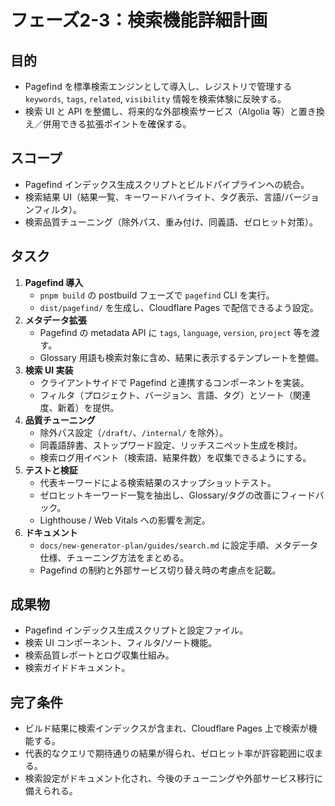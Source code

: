 # フェーズ2-3：検索機能詳細計画

## 目的
- Pagefind を標準検索エンジンとして導入し、レジストリで管理する `keywords`, `tags`, `related`, `visibility` 情報を検索体験に反映する。
- 検索 UI と API を整備し、将来的な外部検索サービス（Algolia 等）と置き換え／併用できる拡張ポイントを確保する。

## スコープ
- Pagefind インデックス生成スクリプトとビルドパイプラインへの統合。
- 検索結果 UI（結果一覧、キーワードハイライト、タグ表示、言語/バージョンフィルタ）。
- 検索品質チューニング（除外パス、重み付け、同義語、ゼロヒット対策）。

## タスク
1. **Pagefind 導入**
   - `pnpm build` の postbuild フェーズで `pagefind` CLI を実行。  
   - `dist/pagefind/` を生成し、Cloudflare Pages で配信できるよう設定。
2. **メタデータ拡張**
   - Pagefind の metadata API に `tags`, `language`, `version`, `project` 等を渡す。  
   - Glossary 用語も検索対象に含め、結果に表示するテンプレートを整備。
3. **検索 UI 実装**
   - クライアントサイドで Pagefind と連携するコンポーネントを実装。  
   - フィルタ（プロジェクト、バージョン、言語、タグ）とソート（関連度、新着）を提供。
4. **品質チューニング**
   - 除外パス設定（`/draft/`、`/internal/` を除外）。  
   - 同義語辞書、ストップワード設定、リッチスニペット生成を検討。  
   - 検索ログ用イベント（検索語、結果件数）を収集できるようにする。
5. **テストと検証**
   - 代表キーワードによる検索結果のスナップショットテスト。  
   - ゼロヒットキーワード一覧を抽出し、Glossary/タグの改善にフィードバック。  
   - Lighthouse / Web Vitals への影響を測定。
6. **ドキュメント**
   - `docs/new-generator-plan/guides/search.md` に設定手順、メタデータ仕様、チューニング方法をまとめる。  
   - Pagefind の制約と外部サービス切り替え時の考慮点を記載。

## 成果物
- Pagefind インデックス生成スクリプトと設定ファイル。
- 検索 UI コンポーネント、フィルタ/ソート機能。
- 検索品質レポートとログ収集仕組み。
- 検索ガイドドキュメント。

## 完了条件
- ビルド結果に検索インデックスが含まれ、Cloudflare Pages 上で検索が機能する。
- 代表的なクエリで期待通りの結果が得られ、ゼロヒット率が許容範囲に収まる。
- 検索設定がドキュメント化され、今後のチューニングや外部サービス移行に備えられる。
